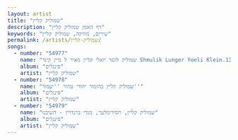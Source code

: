 ```yaml
---
layout: artist
title: "שמוליק קליין"
description: "דף האמן שמוליק קליין"
keywords: "שירים, מוזיקה, שמוליק קליין"
permalink: /artists/שמוליק-קליין/
songs:
  - number: "54977"
    name: "שמוליק לונגר יואלי קליין מאיר ל מיין קינד Shmulik Lunger Yoeli Klein.135"
    album: "סינגלים"
    artist: "שמוליק קליין"
  - number: "54978"
    name: "שמוליק קליין בהומור יהודי טהור ''יעמוד''"
    album: "סינגלים"
    artist: "שמוליק קליין"
  - number: "54979"
    name: "שמוליק קליין, חסידימלעך, מנדי ברנדויין - השיבנו"
    album: "סינגלים"
    artist: "שמוליק קליין"
---
```

